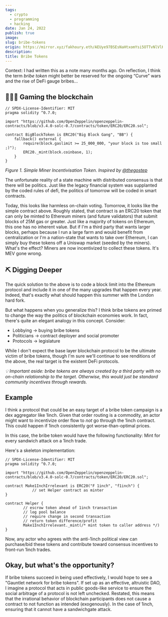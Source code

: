 ```yaml
---
tags:
  - crypto
  - programming
  - hacking
date: Jan 24, 2022
publish: true
image: 
slug: bribe-tokens
origin: https://mirror.xyz/fakhoury.eth/AEUye97BSEsNaHtxomYsi5OTTvNlVlK5QUqKb_WjR5Y
description: 
title: Bribe Tokens
---
```

Context: I had written this as a note many months ago. On reflection, I think the term _bribe token_ might better be reserved for the ongoing “Curve” wars and the rise of DeFi gauge bribes…

## 🧙🏼‍♂️ Gaming the blockchain

```solidity
// SPDX-License-Identifier: MIT
pragma solidity ^0.7.0;

import "https://github.com/OpenZeppelin/openzeppelin-contracts/blob/v3.4.0-solc-0.7/contracts/token/ERC20/ERC20.sol";

contract BigBlockToken is ERC20("Big Block Gang", "BB") {
    fallback() external {
        require(block.gaslimit >= 25_000_000, "your block is too small ;)");
        ERC20._mint(block.coinbase, 1);
    }
}
```

_Figure 1. Simple Miner Incentivisation Token. Inspired by [@thegostep](https://twitter.com/thegostep/status/1364660556234383366/photo/1)_

The unfortunate reality of a state machine with distributed consensus is that there will be politics. Just like the legacy financial system was supplanted by the coded rules of defi, the politics of tomorrow will be coded in smart contracts.

Today, this looks like harmless on-chain voting. Tomorrow, it looks like the simple contract above. Roughly stated, that contract is an ERC20 token that can only be minted to Ethereum miners (and future validators) that submit blocks of 25M gas or greater. Just like a majority of tokens on Ethereum, this one has no inherent value. But if I'm a third party that wants larger blocks, perhaps because I run a large farm and would benefit from centralization or I'm a nation-state that wants to take over Ethereum, I can simply buy these tokens off a Uniswap market (seeded by the miners). What's the effect? Miners are now incentivized to collect these tokens. It's MEV gone wrong.

## ⛏ Digging Deeper

The quick solution to the above is to code a block limit into the Ethereum protocol and include it in one of the many upgrades that happen every year. Indeed, that's exactly what should happen this summer with the London hard fork.

But what happens when you generalize this? I think bribe tokens are primed to change the way the politics of blockchain economies work. In fact, there's quite an elegant analogy in this concept. Consider:

- Lobbying → buying bribe tokens
- Politicians → contract deployer and social promoter
- Protocols → legislature

While I don't expect the base layer blockchain protocol to be the ultimate victim of bribe tokens, though I'm sure we'll continue to see renditions of the above, the real target is the existent DeFi protocols.

_💡 Important aside: bribe tokens are always created by a third party with no on-chain relationship to the target. Otherwise, this would just be standard community incentives through rewards._

## Example

I think a protocol that could be an easy target of a bribe token campaign is a dex aggregator like 1inch. Given that order routing is a commodity, an actor might want to incentivize order flow to _not_ go through the 1inch contract. This could happen if 1inch consistently got worse-than-optimal prices.

In this case, the bribe token would have the following functionality: Mint for every sandwich attack on a 1inch trade.

Here's a skeleton implementation:

```solidity
// SPDX-License-Identifier: MIT
pragma solidity ^0.7.0;

import "https://github.com/OpenZeppelin/openzeppelin-contracts/blob/v3.4.0-solc-0.7/contracts/token/ERC20/ERC20.sol";

contract Make1InchIrrelevant is ERC20("F 1inch", "f1inch") {
			// set Helper contract as minter
}

contract Helper {
		// escrow token ahead of 1inch transaction
		// log pool balance
		// require change in second transaction
		// return token difference/profit
		Make1InchIrrelevant._mint(/* mint token to caller address */)
}
```

Now, any actor who agrees with the anti-1inch political view can purchase/bid these tokens and contribute toward consensus incentives to front-run 1inch trades.

## Okay, but what's the opportunity?

If bribe tokens succeed in being used effectively, I would hope to see a "Gauntlet network for bribe tokens". If set up as an effective, altruistic DAO, I imagine a protocol that acts in public goods-like service to ensure the social arbitrage of a protocol is not left unchecked. Restated, this means that the irrational behavior of blockchain participants does not cause a contract to not function as intended (exogenously). In the case of 1inch, ensuring that it cannot have a sandwichgate attack.